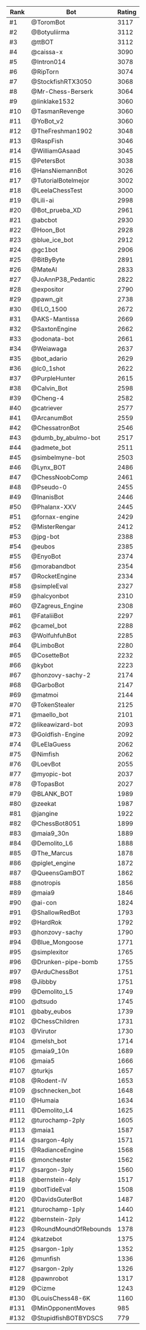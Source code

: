 Rank|Bot|Rating
---|---|---
#1|@ToromBot|3117
#2|@Botyuliirma|3112
#3|@ttBOT|3112
#4|@caissa-x|3090
#5|@Intron014|3078
#6|@RipTorn|3074
#7|@StockfishRTX3050|3068
#8|@Mr-Chess-Berserk|3064
#9|@linklake1532|3060
#10|@TasmanRevenge|3060
#11|@YoBot_v2|3060
#12|@TheFreshman1902|3048
#13|@RaspFish|3046
#14|@WilliamGAsaad|3045
#15|@PetersBot|3038
#16|@HansNiemannBot|3026
#17|@TutorialBotelmejor|3002
#18|@LeelaChessTest|3000
#19|@Lili-ai|2998
#20|@Bot_prueba_XD|2961
#21|@abcbot|2930
#22|@Hoon_Bot|2928
#23|@blue_ice_bot|2912
#24|@gc1bot|2906
#25|@BitByByte|2891
#26|@MateAI|2833
#27|@JoAnnP38_Pedantic|2822
#28|@expositor|2790
#29|@pawn_git|2738
#30|@ELO_1500|2672
#31|@AKS-Mantissa|2669
#32|@SaxtonEngine|2662
#33|@odonata-bot|2661
#34|@Weiawaga|2637
#35|@bot_adario|2629
#36|@lc0_1shot|2622
#37|@PurpleHunter|2615
#38|@Calvin_Bot|2598
#39|@Cheng-4|2582
#40|@catriever|2577
#41|@ArcanumBot|2559
#42|@ChessatronBot|2546
#43|@dumb_by_abulmo-bot|2517
#44|@admete_bot|2511
#45|@simbelmyne-bot|2503
#46|@Lynx_BOT|2486
#47|@ChessNoobComp|2461
#48|@Pseudo-0|2455
#49|@InanisBot|2446
#50|@Phalanx-XXV|2445
#51|@fornax-engine|2429
#52|@MisterRengar|2412
#53|@jpg-bot|2388
#54|@eubos|2385
#55|@EnyoBot|2374
#56|@morabandbot|2354
#57|@RocketEngine|2334
#58|@simpleEval|2327
#59|@halcyonbot|2310
#60|@Zagreus_Engine|2308
#61|@FataliiBot|2297
#62|@camel_bot|2288
#63|@WolfuhfuhBot|2285
#64|@LimboBot|2280
#65|@CosetteBot|2232
#66|@kybot|2223
#67|@honzovy-sachy-2|2174
#68|@GarboBot|2147
#69|@matmoi|2144
#70|@TokenStealer|2125
#71|@maello_bot|2101
#72|@likeawizard-bot|2093
#73|@Goldfish-Engine|2092
#74|@LeElaGuess|2062
#75|@Nimfish|2062
#76|@LoevBot|2055
#77|@myopic-bot|2037
#78|@TopasBot|2027
#79|@BLANK_BOT|1989
#80|@zeekat|1987
#81|@jangine|1922
#82|@ChessBot8051|1899
#83|@maia9_30n|1889
#84|@Demolito_L6|1888
#85|@The_Marcus|1878
#86|@piglet_engine|1872
#87|@QueensGamBOT|1862
#88|@notropis|1856
#89|@maia9|1846
#90|@ai-con|1824
#91|@ShallowRedBot|1793
#92|@HardRok|1792
#93|@honzovy-sachy|1790
#94|@Blue_Mongoose|1771
#95|@simplexitor|1765
#96|@Drunken-pipe-bomb|1755
#97|@ArduChessBot|1751
#98|@Jibbby|1751
#99|@Demolito_L5|1749
#100|@dtsudo|1745
#101|@baby_eubos|1739
#102|@ChessChildren|1731
#103|@Virutor|1730
#104|@melsh_bot|1714
#105|@maia9_10n|1689
#106|@maia5|1666
#107|@turkjs|1657
#108|@Rodent-IV|1653
#109|@schnecken_bot|1648
#110|@Humaia|1634
#111|@Demolito_L4|1625
#112|@turochamp-2ply|1605
#113|@maia1|1587
#114|@sargon-4ply|1571
#115|@RadianceEngine|1568
#116|@monchester|1562
#117|@sargon-3ply|1560
#118|@bernstein-4ply|1517
#119|@botTideEval|1508
#120|@DavidsGuterBot|1487
#121|@turochamp-1ply|1440
#122|@bernstein-2ply|1412
#123|@RoundMoundOfRebounds|1378
#124|@katzebot|1375
#125|@sargon-1ply|1352
#126|@munfish|1336
#127|@sargon-2ply|1326
#128|@pawnrobot|1317
#129|@Cizme|1243
#130|@LouisChess48-6K|1160
#131|@MinOpponentMoves|985
#132|@StupidfishBOTBYDSCS|779
